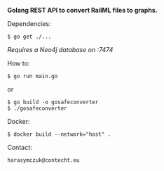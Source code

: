 **Golang REST API to convert RailML files to graphs.**

Dependencies:
```
$ go get ./...
```
*Requires a Neo4j database on :7474*

How to:

```
$ go run main.go
```
or
```
$ go build -o gosafeconverter
$ ./gosafeconverter
```

Docker:
```
$ docker build --network="host" .
```

Contact:
```
harasymczuk@contecht.eu
```
